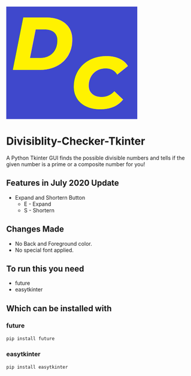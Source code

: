 ![Divisiblity Checker](https://github.com/JoshuaCom/Divisiblity-Checker-Tkinter/blob/master/icon.png?raw=true)

# Divisiblity-Checker-Tkinter
A Python Tkinter GUI finds the possible divisible numbers and tells if the given number is a prime or a composite number for you!

## Features in July 2020 Update

* Expand and Shortern Button
  * E - Expand
  * S - Shortern
  
## Changes Made
  
* No Back and Foreground color.
* No special font applied.

## To run this you need
* future
* easytkinter

## Which can be installed with

### future
```bash
pip install future
```

### easytkinter
```bash
pip install easytkinter
```
